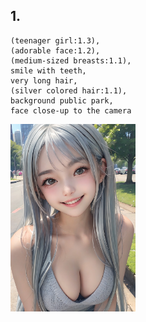 ## 1.

```
(teenager girl:1.3),
(adorable face:1.2),
(medium-sized breasts:1.1),
smile with teeth,
very long hair,
(silver colored hair:1.1),
background public park,
face close-up to the camera
```

<img src="assets/1.jpg" alt="" width="200px" />
